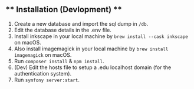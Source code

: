 ** Installation (Devlopment) **
------------------

1. Create a new database and import the sql dump in `/db`.
2. Edit the database details in the .env file.
3. Install inkscape in your local machine by `brew install --cask inkscape` on macOS.
4. Also install imagemagick in your local machine by `brew install imagemagick` on macOS.
5. Run `composer install` & `npm install`.
6. (Dev) Edit the hosts file to setup a .edu localhost domain (for the authentication system).
7. Run `symfony server:start`.
